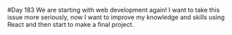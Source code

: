 #Day 183
We are starting with web development again!
I want to take this issue more seriously, now I want to improve my knowledge and skills using React and then start to make a final project.